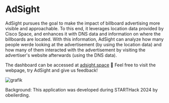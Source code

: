 # AdSight

AdSight pursues the goal to make the impact of billboard advertising more visible and approachable. To this end, it leverages location data provided by Cisco Space, and enhances it with DNS data and information on where the billboards are located. With this information, AdSight can analyze how many people werde looking at the advertisement (by using the location data) and how many of them interacted with the advertisement by visiting the advertiser's website afterwards (using the DNS data).

The dashboard can be accessed at [adsight.space](adsight.space) 🚀 Feel free to visit the webpage, try AdSight and give us feedback!

![grafik](https://github.com/anneborcherding/AdSight/assets/55282902/4bc529c1-cb73-4639-9d35-31a05651c67d)


Background: This application was developed during STARTHack 2024 by obeilerding.
